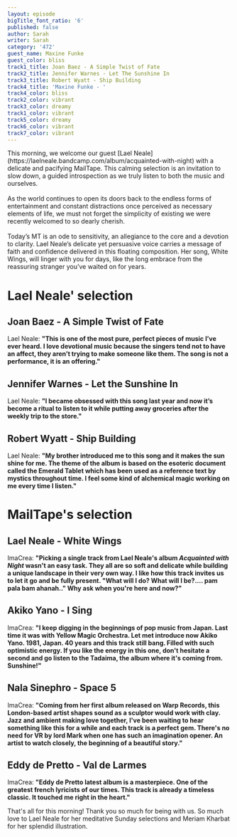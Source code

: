 ```yaml
---
layout: episode
bigTitle_font_ratio: '6'
published: false
author: Sarah
writer: Sarah
category: '472'
guest_name: Maxine Funke
guest_color: bliss
track1_title: Joan Baez - A Simple Twist of Fate
track2_title: Jennifer Warnes - Let The Sunshine In
track3_title: Robert Wyatt - Ship Building
track4_title: 'Maxine Funke - '
track4_color: bliss
track2_color: vibrant
track3_color: dreamy
track1_color: vibrant
track5_color: dreamy
track6_color: vibrant
track7_color: vibrant
---
```

<p id="introduction"> This morning, we welcome our guest [Lael Neale](https://laelneale.bandcamp.com/album/acquainted-with-night) with a delicate and pacifying MailTape. This calming selection is an invitation to slow down, a guided introspection as we truly listen to both the music and ourselves.
<br><br>
As the world continues to open its doors back to the endless forms of entertainment and constant distractions once perceived as necessary elements of life, we must not forget the simplicity of existing we were recently welcomed to so dearly cherish.
<br><br>
Today’s MT is an ode to sensitivity, an allegiance to the core and a devotion to clarity. Lael Neale’s delicate yet persuasive voice carries a message of faith and confidence delivered in this floating composition. Her song, White Wings, will linger with you for days, like the long embrace from the reassuring stranger you’ve waited on for years. 
</p>

# Lael Neale' selection

##  Joan Baez - A Simple Twist of Fate
Lael Neale: **"**This is one of the most pure, perfect pieces of music I’ve ever heard. I love devotional music because the singers tend not to have an affect, they aren’t trying to make someone like them. The song is not a performance, it is an offering.**"**

##  Jennifer Warnes - Let the Sunshine In
Lael Neale: **"**I became obsessed with this song last year and now it’s become a ritual to listen to it while putting away groceries after the weekly trip to the store.**"**

## Robert Wyatt - Ship Building
Lael Neale: **"**My brother introduced me to this song and it makes the sun shine for me. The theme of the album is based on the esoteric document called the Emerald Tablet which has been used as a reference text by mystics throughout time. I feel some kind of alchemical magic working on me every time I listen.**"**


# MailTape's selection

## Lael Neale - White Wings
ImaCrea: **"**Picking a single track from Lael Neale's album *Acquainted with Night* wasn't an easy task. They all are so soft and delicate while building a unique landscape in their very own way. I like how this track invites us to let it go and be fully present. "What will I do? What will I be?.... pam pala bam ahanah.." Why ask when you're here and now?**"**

## Akiko Yano - I Sing
ImaCrea: **"**I keep digging in the beginnings of pop music from Japan. Last time it was with Yellow Magic Orchestra. Let met introduce now Akiko Yano. 1981, Japan. 40 years and this track still bang. Filled with such optimistic energy. If you like the energy in this one, don't hesitate a second and go listen to the Tadaima, the album where it's coming from. Sunshine!**"**

## Nala Sinephro - Space 5
ImaCrea: **"**Coming from her first album released on Warp Records, this London-based artist shapes sound as a sculptor would work with clay. Jazz and ambient making love together, I've been waiting to hear something like this for a while and each track is a perfect gem. There's no need for VR by lord Mark when one has such an imagination opener. An artist to watch closely, the beginning of a beautiful story.**"**

## Eddy de Pretto - Val de Larmes
ImaCrea: **"**Eddy de Pretto latest album is a masterpiece. One of the greatest french lyricists of our times. This track is already a timeless classic. It touched me right in the heart.**"**

<p id="outroduction">That's all for this morning! Thank you so much for being with us. So much love to Lael Neale for her meditative Sunday selections and Meriam Kharbat for her splendid illustration.</p>
